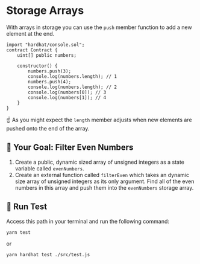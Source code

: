# Storage Arrays

With arrays in storage you can use the `push` member function to add a new element at the end.

```solidity
import "hardhat/console.sol";
contract Contract {
	uint[] public numbers;

    constructor() {
		numbers.push(3);
		console.log(numbers.length); // 1
		numbers.push(4);
		console.log(numbers.length); // 2
		console.log(numbers[0]); // 3
		console.log(numbers[1]); // 4
    }
}
```

☝️ As you might expect the `length` member adjusts when new elements are pushed onto the end of the array.

## 🏁 Your Goal: Filter Even Numbers

1. Create a public, dynamic sized array of unsigned integers as a state variable called `evenNumbers`.
2. Create an external function called `filterEven` which takes an dynamic size array of unsigned integers as its only argument. Find all of the even numbers in this array and push them into the `evenNumbers` storage array.

## 🧪 Run Test
Access this path in your terminal and run the following command:

```bash
yarn test
```
or

```bash
yarn hardhat test ./src/test.js
```